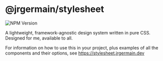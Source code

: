 # @jrgermain/stylesheet

![NPM Version](https://img.shields.io/npm/v/%40jrgermain%2Fstylesheet)

A lightweight, framework-agnostic design system written in pure CSS. Designed for me, available to all.

For information on how to use this in your project, plus examples of all the components and their options, see https://stylesheet.jrgermain.dev
